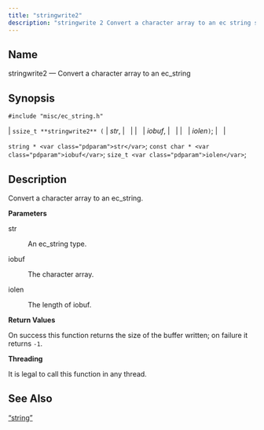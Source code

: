 ```yaml
---
title: "stringwrite2"
description: "stringwrite 2 Convert a character array to an ec string ssize t stringwrite 2 str iobuf iolen string str const char iobuf size t iolen Convert a character array to an ec string str An ec string type iobuf The character array iolen The length of iobuf On success this..."
---
```


<a name="apis.stringwrite2"></a> 
## Name

stringwrite2 — Convert a character array to an ec_string

## Synopsis

`#include "misc/ec_string.h"`

| `ssize_t **stringwrite2** (` | <var class="pdparam">str</var>, |   |
|   | <var class="pdparam">iobuf</var>, |   |
|   | <var class="pdparam">iolen</var>`)`; |   |

`string * <var class="pdparam">str</var>`;
`const char * <var class="pdparam">iobuf</var>`;
`size_t <var class="pdparam">iolen</var>`;<a name="idp62999264"></a> 
## Description

Convert a character array to an ec_string.

**<a name="idp63000480"></a> Parameters**

<dl class="variablelist">

<dt>str</dt>

<dd>

An ec_string type.

</dd>

<dt>iobuf</dt>

<dd>

The character array.

</dd>

<dt>iolen</dt>

<dd>

The length of iobuf.

</dd>

</dl>

**<a name="idp63006880"></a> Return Values**

On success this function returns the size of the buffer written; on failure it returns `-1`.

**<a name="idp63008304"></a> Threading**

It is legal to call this function in any thread.

<a name="idp63009408"></a> 
## See Also

[“string”](/momentum/3/3-api/structs-string)